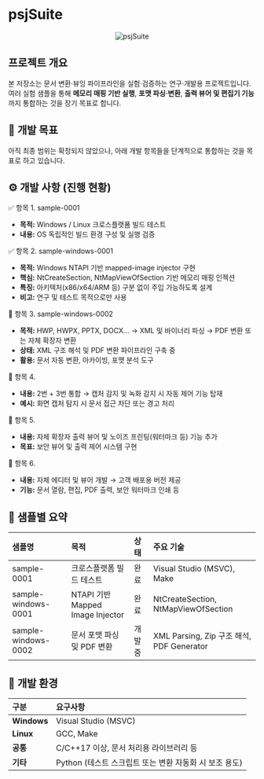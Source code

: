 # psjSuite

<div align="center">
  <img src="https://capsule-render.vercel.app/api?color=gradient&type=rect&section=header&text=psjSuite&fontSize=40&animation=fadeIn" alt="psjSuite"/>
</div>

## 프로젝트 개요
본 저장소는 문서 변환·뷰잉 파이프라인을 실험·검증하는 연구·개발용 프로젝트입니다.  
여러 실험 샘플을 통해 **메모리 매핑 기반 실행**, **포맷 파싱·변환**, **출력 뷰어 및 편집기 기능**까지 통합하는 것을 장기 목표로 합니다.

## 🧭 개발 목표
아직 최종 범위는 확정되지 않았으나, 아래 개발 항목들을 단계적으로 통합하는 것을 목표로 하고 있습니다.

## ⚙️ 개발 사항 (진행 현황)

✅ 항목 1. sample-0001
- **목적:** Windows / Linux 크로스플랫폼 빌드 테스트  
- **내용:** OS 독립적인 빌드 환경 구성 및 실행 검증

✅ 항목 2. sample-windows-0001
- **목적:** Windows NTAPI 기반 mapped-image injector 구현  
- **핵심:** NtCreateSection, NtMapViewOfSection 기반 메모리 매핑 인젝션  
- **특징:** 아키텍처(x86/x64/ARM 등) 구분 없이 주입 가능하도록 설계  
- **비고:** 연구 및 테스트 목적으로만 사용

🧩 항목 3. sample-windows-0002
- **목적:** HWP, HWPX, PPTX, DOCX... → XML 및 바이너리 파싱 → PDF 변환 또는 자체 확장자 변환  
- **상태:** XML 구조 해석 및 PDF 변환 파이프라인 구축 중  
- **활용:** 문서 자동 변환, 아카이빙, 포맷 분석 도구

🧾 항목 4.
- **내용:** 2번 + 3번 통합 → 캡처 감지 및 녹화 감지 시 자동 제어 기능 탑재  
- **예시:** 화면 캡처 탐지 시 문서 접근 차단 또는 경고 처리

🧾 항목 5.
- **내용:** 자체 확장자 출력 뷰어 및 노이즈 프린팅(워터마크 등) 기능 추가  
- **목표:** 보안 뷰어 및 출력 제어 시스템 구현

🧾 항목 6.
- **내용:** 자체 에디터 및 뷰어 개발 → 고객 배포용 버전 제공  
- **기능:** 문서 열람, 편집, PDF 출력, 보안 워터마크 인쇄 등

## 🧱 샘플별 요약

| 샘플명 | 목적 | 상태 | 주요 기술 |
|:--|:--|:--|:--|
| sample-0001 | 크로스플랫폼 빌드 테스트 | 완료 | Visual Studio (MSVC), Make |
| sample-windows-0001 | NTAPI 기반 Mapped Image Injector | 완료 | NtCreateSection, NtMapViewOfSection |
| sample-windows-0002 | 문서 포맷 파싱 및 PDF 변환 | 개발 중 | XML Parsing, Zip 구조 해석, PDF Generator |

## 🧰 개발 환경

| 구분 | 요구사항 |
|:--|:--|
| **Windows** | Visual Studio (MSVC) |
| **Linux** | GCC, Make |
| **공통** | C/C++17 이상, 문서 처리용 라이브러리 등 |
| **기타** | Python (테스트 스크립트 또는 변환 자동화 시 보조 용도) |
